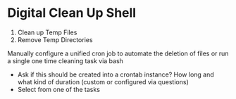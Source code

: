 # Digital Clean Up Shell

1. Clean up Temp Files
2. Remove Temp Directories 

Manually configure a unified cron job to automate the deletion of files or run a single one time cleaning task via bash

- Ask if this should be created into a crontab instance? How long and what kind of duration (custom or configured via questions)
- Select from one of the tasks